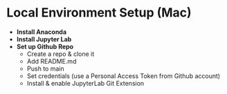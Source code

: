 # Local Environment Setup (Mac)

- **Install Anaconda**
- **Install Jupyter Lab**
- **Set up Github Repo**
    - Create a repo & clone it
    - Add README.md
    - Push to main
    - Set credentials (use a Personal Access Token from Github account)
    - Install & enable JupyterLab Git Extension